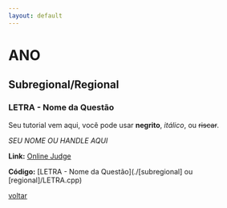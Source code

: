 ```yaml
---
layout: default
---
```


# ANO

## Subregional/Regional

### LETRA - Nome da Questão
Seu tutorial vem aqui, você pode usar **negrito**, _itálico_, ou ~~riscar~~.

_SEU NOME OU HANDLE AQUI_

**Link:** [Online Judge](Link)

**Código:** [LETRA - Nome da Questão](./[subregional] ou [regional]/LETRA.cpp)

[voltar](././)
